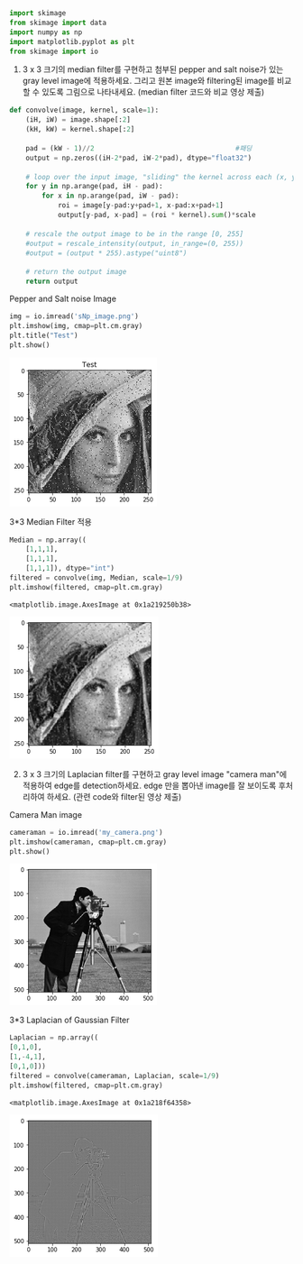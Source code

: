 

```python
import skimage
from skimage import data
import numpy as np
import matplotlib.pyplot as plt
from skimage import io
```

1. 3 x 3 크기의 median filter를 구현하고 첨부된 pepper and salt noise가 있는 gray level image에 적용하세요. 그리고 원본 image와 filtering된 image를 비교할 수 있도록 그림으로 나타내세요. (median filter 코드와 비교 영상 제출)


```python
def convolve(image, kernel, scale=1):
	(iH, iW) = image.shape[:2]
	(kH, kW) = kernel.shape[:2]

	pad = (kW - 1)//2                                   #패딩
	output = np.zeros((iH-2*pad, iW-2*pad), dtype="float32")

	# loop over the input image, "sliding" the kernel across each (x, y)-coordinate from left-to-right and top to bottom
	for y in np.arange(pad, iH - pad):
		for x in np.arange(pad, iW - pad):
			roi = image[y-pad:y+pad+1, x-pad:x+pad+1]
			output[y-pad, x-pad] = (roi * kernel).sum()*scale
			
	# rescale the output image to be in the range [0, 255]
	#output = rescale_intensity(output, in_range=(0, 255))
	#output = (output * 255).astype("uint8")
 
	# return the output image
	return output
```

Pepper and Salt noise Image


```python
img = io.imread('sNp_image.png')
plt.imshow(img, cmap=plt.cm.gray)
plt.title("Test")
plt.show()
```


![png](output_4_0.png)


3*3 Median Filter 적용


```python
Median = np.array((
    [1,1,1],
	[1,1,1],
	[1,1,1]), dtype="int")
filtered = convolve(img, Median, scale=1/9)
plt.imshow(filtered, cmap=plt.cm.gray)
```




    <matplotlib.image.AxesImage at 0x1a219250b38>




![png](output_6_1.png)


2. 3 x 3 크기의 Laplacian filter를 구현하고 gray level image "camera man"에 적용하여 edge를 detection하세요. edge 만을 뽑아낸 image를 잘 보이도록 후처리하여 하세요. (관련 code와 filter된 영상 제출)

Camera Man image


```python
cameraman = io.imread('my_camera.png')
plt.imshow(cameraman, cmap=plt.cm.gray)
plt.show()
```


![png](output_9_0.png)


3*3 Laplacian of Gaussian Filter


```python
Laplacian = np.array((
[0,1,0],
[1,-4,1],
[0,1,0]))
filtered = convolve(cameraman, Laplacian, scale=1/9)
plt.imshow(filtered, cmap=plt.cm.gray)
```




    <matplotlib.image.AxesImage at 0x1a218f64358>




![png](output_11_1.png)

